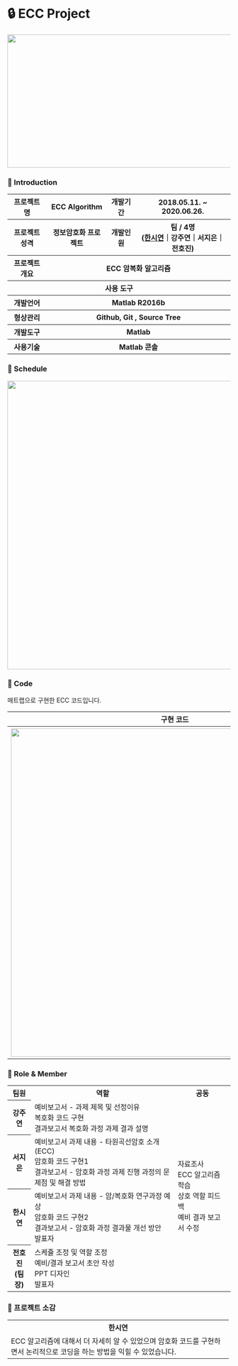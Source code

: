 # :lock: ECC Project

<center><img src="https://user-images.githubusercontent.com/66079830/91664470-73ab9580-eb2a-11ea-9a3b-640fb8d71ff6.png" width="700px" height="300px"></center>
    
### 👋 Introduction
<table>
    <tr>
        <th>프로젝트 명 </th>
        <th>ECC Algorithm</th>
        <th>개발기간</th>
        <th>2018.05.11. ~ 2020.06.26.</th>
    </tr>
    <tr>
        <th>프로젝트 성격</th>
        <th>정보암호화 프로젝트</th>
        <th>개발인원</th>
        <th>팀 / 4명<br>
            (<a href="https://github.com/ithansiyeon" target="_blank">한시연</a>｜강주연｜서지은｜전호진)
        </th>
    </tr>
    <tr>
        <th>프로젝트 개요</th>
        <th colspan="3">ECC 암복화 알고리즘</th>    
    </tr>
    <tr>
        <th colspan="5">사용 도구</th>
    </tr>
    <tr>
        <th>개발언어</th>
        <th colspan="3">Matlab R2016b</th>
    </tr>
    <tr>
        <th>형상관리</th>
        <th colspan="3">Github, Git , Source Tree</th>
    </tr>
    <tr>
        <th>개발도구</th>
        <th colspan="3">Matlab</th>
    </tr>
    <tr>
        <th>사용기술</th>
        <th colspan="3">Matlab 콘솔</th>
    </tr>
</table>

### :calendar: Schedule
<center><img src="https://user-images.githubusercontent.com/66079830/89960517-36b25880-dc7a-11ea-94f8-bd76d2685ddd.png" width="740px" height="650px"></center>


### :key: Code
매트랩으로 구현한 ECC 코드입니다.

<table>
    <tr>
        <th colspan="4">구현 코드</th>
    </tr>
    <tr>
        <th colspan="4"><img width="740"
                src="https://user-images.githubusercontent.com/66079830/90400057-d89ccf80-e0d6-11ea-9bfd-3a3f596fe6bc.gif">
        </th>
    </tr>
</table>

### 📑 Role & Member
<table>
    <tr>
        <th>팀원</th>
        <th>역할</th>
        <th>공동</th>
    </tr>
    <tr>
        <th>강주연</th>
        <td>예비보고서 - 과제 제목 및 선정이유<br> 
                 복호화 코드 구현<br>
                 결과보고서 복호화 과정 과제 결과 설명<br>
        </td>
        <td rowspan="4">자료조사<br>
            ECC 알고리즘 학습<br>
            상호 역할 피드백<br>
            예비 결과 보고서 수정</td>
    </tr>
    <tr>
        <th>서지은</th>
        <td>예비보고서 과제 내용 - 타원곡선암호 소개 (ECC)<br>
            암호화 코드 구현1<br>
            결과보고서 - 암호화 과정 과제 진행 과정의 문제점 및 해결 방법<br>    
        </td>
        </tr>
     <tr>
            <th>한시연</th>
            <td>예비보고서 과제 내용 - 암/복호화 연구과정 예상<br>
                암호화 코드 구현2<br>
                결과보고서 - 암호화 과정 결과물 개선 방안<br>  
                발표자
            </td>
    </tr>
     <tr>
        <th>전호진<br>(팀장)</th>
        <td>스케쥴 조정 및 역할 조정<br>
            예비/결과 보고서 초안 작성<br>
            PPT 디자인<br>
            발표자<br>
        </td>
     </tr>
</table>

### :mega: 프로젝트 소감

<table style="width:500px;">
    <tr>
        <th>한시연</th>
    </tr>
    <tr>
        <td>
           ECC 알고리즘에 대해서 더 자세히 알 수 있었으며 암호화 코드를 구현하면서 논리적으로 코딩을 하는 방법을 익힐 수 있었습니다.
        </td>
    </tr>
</table>

                                                                                                                                      

